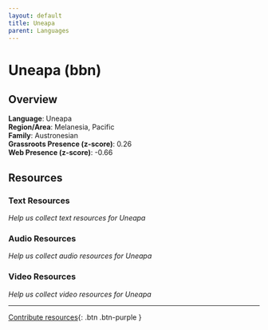 ```yaml
---
layout: default
title: Uneapa
parent: Languages
---
```


# Uneapa (bbn)

## Overview

**Language**: Uneapa  
**Region/Area**: Melanesia, Pacific  
**Family**: Austronesian  
**Grassroots Presence (z-score)**: 0.26  
**Web Presence (z-score)**: -0.66  

## Resources

### Text Resources
*Help us collect text resources for Uneapa*

### Audio Resources
*Help us collect audio resources for Uneapa*

### Video Resources
*Help us collect video resources for Uneapa*

---

[Contribute resources](https://forms.office.com/e/1SfLJx3u1r){: .btn .btn-purple }
